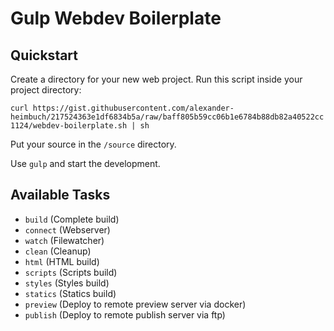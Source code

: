 # Gulp Webdev Boilerplate

## Quickstart

Create a directory for your new web project. Run this script inside your project directory:

```curl https://gist.githubusercontent.com/alexander-heimbuch/217524363e1df6834b5a/raw/baff805b59cc06b1e6784b88db82a40522cc1124/webdev-boilerplate.sh | sh```

Put your source in the ``/source`` directory.

Use ``gulp`` and start the development.

## Available Tasks

* ``build`` (Complete build)
* ``connect`` (Webserver)
* ``watch`` (Filewatcher)
* ``clean`` (Cleanup)
* ``html`` (HTML build)
* ``scripts`` (Scripts build)
* ``styles`` (Styles build)
* ``statics`` (Statics build)
* ``preview`` (Deploy to remote preview server via docker)
* ``publish`` (Deploy to remote publish server via ftp)
